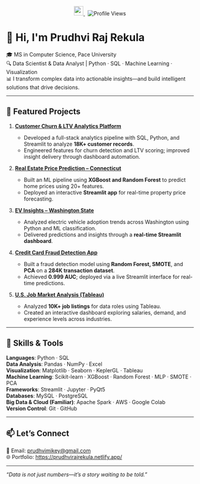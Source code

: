 <div align="center">
  <a href="https://www.linkedin.com/in/prudhvi-raj-rekula-991228211/" target="_blank">
    <img src="https://img.shields.io/badge/LinkedIn-Prudhvi%20Raj%20Rekula-0077B5?style=for-the-badge&logo=linkedin&logoColor=white" height="25" />
  </a>
  &nbsp;
  <img src="https://visitor-badge.laobi.icu/badge?page_id=Prudhvirajrekula.Prudhvirajrekula&left_text=Visitors" alt="Profile Views" />
</div>

# 👋 Hi, I'm Prudhvi Raj Rekula

🎓 MS in Computer Science, Pace University  
🔍 Data Scientist & Data Analyst | Python · SQL · Machine Learning · Visualization  
📊 I transform complex data into actionable insights—and build intelligent solutions that drive decisions.

---

## 🚀 Featured Projects

1. **[Customer Churn & LTV Analytics Platform](https://github.com/Prudhvirajrekula/customer-churn-ltv-analytics-platform)**  
   - Developed a full-stack analytics pipeline with SQL, Python, and Streamlit to analyze **18K+ customer records**.  
   - Engineered features for churn detection and LTV scoring; improved insight delivery through dashboard automation.

2. **[Real Estate Price Prediction – Connecticut](https://github.com/Prudhvirajrekula/Real-Estate-Price-Prediction-Connecticut)**  
   - Built an ML pipeline using **XGBoost and Random Forest** to predict home prices using 20+ features.  
   - Deployed an interactive **Streamlit app** for real-time property price forecasting.

3. **[EV Insights – Washington State](https://github.com/Prudhvirajrekula/EV-Insights-WA-Streamlit-App)**  
   - Analyzed electric vehicle adoption trends across Washington using Python and ML classification.  
   - Delivered predictions and insights through a **real-time Streamlit dashboard**.

4. **[Credit Card Fraud Detection App](https://github.com/Prudhvirajrekula/Creditcard-Fraud-Detection-App)**  
   - Built a fraud detection model using **Random Forest, SMOTE**, and **PCA** on a **284K transaction dataset**.  
   - Achieved **0.999 AUC**; deployed via a live Streamlit interface for real-time predictions.

5. **[U.S. Job Market Analysis (Tableau)](https://github.com/Prudhvirajrekula/USA-Job-Market-Analysis)**  
   - Analyzed **10K+ job listings** for data roles using Tableau.  
   - Created an interactive dashboard exploring salaries, demand, and experience levels across industries.

---

## 🧰 Skills & Tools

**Languages**: Python · SQL  
**Data Analysis**: Pandas · NumPy · Excel  
**Visualization**: Matplotlib · Seaborn · KeplerGL · Tableau  
**Machine Learning**: Scikit-learn · XGBoost · Random Forest · MLP · SMOTE · PCA  
**Frameworks**: Streamlit · Jupyter · PyQt5  
**Databases**: MySQL · PostgreSQL  
**Big Data & Cloud (Familiar)**: Apache Spark · AWS · Google Colab  
**Version Control**: Git · GitHub

---

## 📫 Let’s Connect

📧 Email: prudhvimikey@gmail.com  
🌐 Portfolio: https://prudhvirajrekula.netlify.app/

---

_“Data is not just numbers—it’s a story waiting to be told.”_
